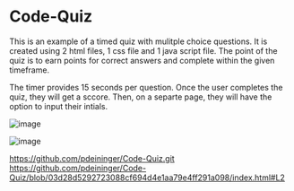 # Code-Quiz

This is an example of a timed quiz with mulitple choice questions. It is created using 2 html files, 1 css file and 1 java script file. The point of the quiz is to earn points for correct answers and complete within the given timeframe.

The timer provides 15 seconds per question. Once the user completes the quiz, they will get a sccore. Then, on a separte page, they will have the option to input their intials.

![image](https://user-images.githubusercontent.com/57072421/71772991-30f5d700-2f23-11ea-903d-b99e046fc57f.png)

![image](https://user-images.githubusercontent.com/57072421/71772997-45d26a80-2f23-11ea-8d2b-86a7a3aacdfb.png)


https://github.com/pdeininger/Code-Quiz.git
https://github.com/pdeininger/Code-Quiz/blob/03d28d5292723088cf694d4e1aa79e4ff291a098/index.html#L2
